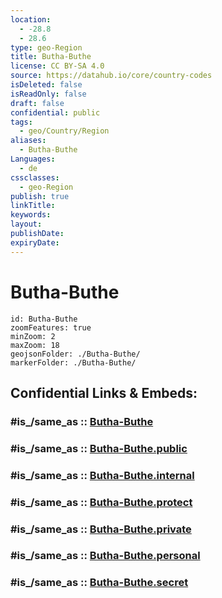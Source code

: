 ```yaml
---
location:
  - -28.8
  - 28.6
type: geo-Region
title: Butha-Buthe
license: CC BY-SA 4.0
source: https://datahub.io/core/country-codes
isDeleted: false
isReadOnly: false
draft: false
confidential: public
tags:
  - geo/Country/Region
aliases:
  - Butha-Buthe
Languages:
  - de
cssclasses:
  - geo-Region
publish: true
linkTitle:
keywords:
layout:
publishDate:
expiryDate:
---
```


# Butha-Buthe

```leaflet
id: Butha-Buthe
zoomFeatures: true 
minZoom: 2 
maxZoom: 18
geojsonFolder: ./Butha-Buthe/
markerFolder: ./Butha-Buthe/
```


## Confidential Links & Embeds: 

### #is_/same_as :: [Butha-Buthe](/_Standards/Earth/Continent/Africa/Africa~South/Lesotho/Districts~Lesotho/Butha-Buthe.md) 

### #is_/same_as :: [Butha-Buthe.public](/_public/Earth/Continent/Africa/Africa~South/Lesotho/Districts~Lesotho/Butha-Buthe.public.md) 

### #is_/same_as :: [Butha-Buthe.internal](/_internal/Earth/Continent/Africa/Africa~South/Lesotho/Districts~Lesotho/Butha-Buthe.internal.md) 

### #is_/same_as :: [Butha-Buthe.protect](/_protect/Earth/Continent/Africa/Africa~South/Lesotho/Districts~Lesotho/Butha-Buthe.protect.md) 

### #is_/same_as :: [Butha-Buthe.private](/_private/Earth/Continent/Africa/Africa~South/Lesotho/Districts~Lesotho/Butha-Buthe.private.md) 

### #is_/same_as :: [Butha-Buthe.personal](/_personal/Earth/Continent/Africa/Africa~South/Lesotho/Districts~Lesotho/Butha-Buthe.personal.md) 

### #is_/same_as :: [Butha-Buthe.secret](/_secret/Earth/Continent/Africa/Africa~South/Lesotho/Districts~Lesotho/Butha-Buthe.secret.md)

